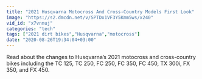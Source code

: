 ```yaml
---
title: "2021 Husqvarna Motocross And Cross-Country Models First Look"
image: "https://s2.dmcdn.net/v/SPTDx1VF3Y5Kmm5ws/x240"
vid_id: "x7vnnuj"
categories: "tech"
tags: ["2021 dirt bikes","Husqvarna","motocross"]
date: "2020-08-26T19:34:04+03:00"
---
```

Read about the changes to Husqvarna’s 2021 motocross and cross-country bikes including the TC 125, TC 250, FC 250, FC 350, FC 450, TX 300i, FX 350, and FX 450.
